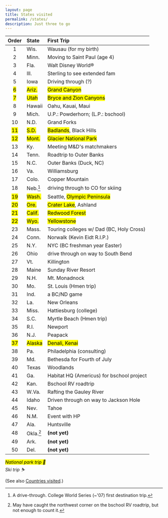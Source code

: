 ```yaml
---
layout: page
title: States visited
permalink: /states/
description: Just three to go
---
```

| Order | State | First Trip |
| :----: | :--- | :--- |
| 1 | Wis. | Wausau (for my birth) |
| 2 | Minn. | Moving to Saint Paul (age 4) |
| 3 | Fla. | Walt Disney World® |
| 4 | Ill. | Sterling to see extended fam |
| 5 | Iowa | Driving through (?) |
| <mark>6</mark> | <mark>Ariz.</mark> | <mark>Grand Canyon</mark> |
| <mark>7</mark> | <mark>Utah</mark> | <mark>Bryce and Zion Canyons</mark> |
| 8 | Hawaii | Oahu, Kauai, Maui |
| <lightskyblue>9</lightskyblue> | <lightskyblue>Mich.</lightskyblue> | <lightskyblue>U.P.: Powderhorn</lightskyblue>; (L.P.: bschool) |
| 10 | N.D. | Grand Forks |
| <mark>11</mark> | <mark>S.D.</mark> | <mark>Badlands</mark>, Black Hills |
| <mark>12</mark> | <mark>Mont.</mark> | <mark>Glacier National Park</mark> |
| 13 | Ky. | Meeting M&D's matchmakers |
| 14 | Tenn. | Roadtrip to Outer Banks |
| 15 | N.C. | Outer Banks (Duck, NC) |
| 16 | Va. | Williamsburg |
| <lightskyblue>17</lightskyblue> | <lightskyblue>Colo.</lightskyblue> | <lightskyblue>Copper Mountain</lightskyblue> |
| 18 | Neb.[^1] | driving through to CO for skiing |
| <mark>19</mark> | <mark>Wash.</mark> | Seattle, <mark>Olympic Peninsula</mark> |
| <mark>20</mark> | <mark>Ore.</mark> | <mark>Crater Lake</mark>, Ashland |
| <mark>21</mark> | <mark>Calif.</mark> | <mark>Redwood Forest</mark> |
| <mark>22</mark> | <mark>Wyo.</mark> | <mark>Yellowstone</mark> |
| 23 | Mass. | Touring colleges w/ Dad (BC, Holy Cross) |
| 24 | Conn. | Norwalk (Kevin Eidt R.I.P.) |
| 25 | N.Y. | NYC (BC freshman year Easter) |
| 26 | Ohio | drive through on way to South Bend |
| <lightskyblue>27</lightskyblue> | <lightskyblue>Vt.</lightskyblue> | <lightskyblue>Killington</lightskyblue> |
| <lightskyblue>28</lightskyblue> | <lightskyblue>Maine</lightskyblue> | <lightskyblue>Sunday River Resort</lightskyblue> |
| 29 | N.H. | Mt. Monadnock |
| 30 | Mo. | St. Louis (Hmen trip) |
| 31 | Ind. | a BC/ND game |
| 32 | La. | New Orleans |
| 33 | Miss. | Hattiesburg (college) |
| 34 | S.C. | Myrtle Beach (Hmen trip) |
| 35 | R.I. | Newport |
| 36 | N.J. | Peapack |
| <mark>37</mark> | <mark>Alaska</mark> | <mark>Denali, Kenai</mark> |
| 38 | Pa. | Philadelphia (consulting) |
| 39 | Md. | Bethesda for Fourth of July |
| 40 | Texas | Woodlands |
| 41 | Ga. | Habitat HQ (Americus) for bschool project |
| 42 | Kan. | Bschool RV roadtrip |
| 43 | W.Va. | Rafting the Gauley River |
| 44 | Idaho | Driven through on way to Jackson Hole |
| 45 | Nev. | Tahoe |
| 46 | N.M. | Event with HP |
| 47 | Ala. | Huntsville |
| 48 | Okla.[^2] | **(not yet)** |
| 49 | Ark. | **(not yet)** |
| 50 | Del. | **(not yet)** |

*<mark>National park trip 🥾</mark>*<br>
*<lightskyblue>Ski trip ⛷</lightskyblue>*

[^1]: A drive-through. College World Series (~'07) first destination trip.
[^2]: May have caught the northwest corner on the bschool RV roadtrip, but not enough to count it.

(See also [Countries visited](/countries/).)